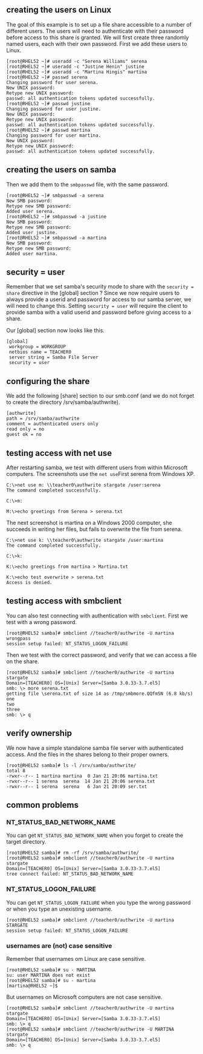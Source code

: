 ## creating the users on Linux

The goal of this example is to set up a file share accessible to a
number of different users. The users will need to authenticate with
their password before access to this share is granted. We will first
create three randomly named users, each with their own password. First
we add these users to Linux.

    [root@RHEL52 ~]# useradd -c "Serena Williams" serena
    [root@RHEL52 ~]# useradd -c "Justine Henin" justine
    [root@RHEL52 ~]# useradd -c "Martina Hingis" martina
    [root@RHEL52 ~]# passwd serena
    Changing password for user serena.
    New UNIX password: 
    Retype new UNIX password: 
    passwd: all authentication tokens updated successfully.
    [root@RHEL52 ~]# passwd justine
    Changing password for user justine.
    New UNIX password: 
    Retype new UNIX password: 
    passwd: all authentication tokens updated successfully.
    [root@RHEL52 ~]# passwd martina
    Changing password for user martina.
    New UNIX password: 
    Retype new UNIX password: 
    passwd: all authentication tokens updated successfully.
        

## creating the users on samba

Then we add them to the `smbpasswd` file, with the same
password.

    [root@RHEL52 ~]# smbpasswd -a serena
    New SMB password:
    Retype new SMB password:
    Added user serena.
    [root@RHEL52 ~]# smbpasswd -a justine
    New SMB password:
    Retype new SMB password:
    Added user justine.
    [root@RHEL52 ~]# smbpasswd -a martina
    New SMB password:
    Retype new SMB password:
    Added user martina.
            

## security = user

Remember that we set samba\'s security mode to share with the
`security = share` directive in the \[global\] section ?
Since we now require users to always provide a userid and password for
access to our samba server, we will need to change this. Setting
`security = user` will require the client to provide samba with a valid
userid and password before giving access to a share.

Our \[global\] section now looks like this.

    [global]
     workgroup = WORKGROUP
     netbios name = TEACHER0
     server string = Samba File Server
     security = user
        

## configuring the share

We add the following \[share\] section to our smb.conf (and we do not
forget to create the directory /srv/samba/authwrite).

    [authwrite]
    path = /srv/samba/authwrite
    comment = authenticated users only
    read only = no
    guest ok = no
        

## testing access with net use

After restarting samba, we test with different users from within
Microsoft computers. The screenshots use the
`net use`First serena from Windows XP.

    C:\>net use m: \\teacher0\authwrite stargate /user:serena
    The command completed successfully.

    C:\>m:

    M:\>echo greetings from Serena > serena.txt
            

The next screenshot is martina on a Windows 2000 computer, she succeeds
in writing her files, but fails to overwrite the file from serena.

    C:\>net use k: \\teacher0\authwrite stargate /user:martina
    The command completed successfully.

    C:\>k:

    K:\>echo greetings from martina > Martina.txt

    K:\>echo test overwrite > serena.txt
    Access is denied.
            

## testing access with smbclient

You can also test connecting with authentication with
`smbclient`. First we test with a wrong password.

    [root@RHEL52 samba]# smbclient //teacher0/authwrite -U martina wrongpass
    session setup failed: NT_STATUS_LOGON_FAILURE
        

Then we test with the correct password, and verify that we can access a
file on the share.

    [root@RHEL52 samba]# smbclient //teacher0/authwrite -U martina stargate
    Domain=[TEACHER0] OS=[Unix] Server=[Samba 3.0.33-3.7.el5]
    smb: \> more serena.txt 
    getting file \serena.txt of size 14 as /tmp/smbmore.QQfmSN (6.8 kb/s)
    one
    two
    three
    smb: \> q
        

## verify ownership

We now have a simple standalone samba file server with authenticated
access. And the files in the shares belong to their proper owners.

    [root@RHEL52 samba]# ls -l /srv/samba/authwrite/
    total 8
    -rwxr--r-- 1 martina martina  0 Jan 21 20:06 martina.txt
    -rwxr--r-- 1 serena  serena  14 Jan 21 20:06 serena.txt
    -rwxr--r-- 1 serena  serena   6 Jan 21 20:09 ser.txt
        

## common problems

### NT_STATUS_BAD_NETWORK_NAME

You can get `NT_STATUS_BAD_NETWORK_NAME` when you forget
to create the target directory.

    [root@RHEL52 samba]# rm -rf /srv/samba/authwrite/
    [root@RHEL52 samba]# smbclient //teacher0/authwrite -U martina stargate
    Domain=[TEACHER0] OS=[Unix] Server=[Samba 3.0.33-3.7.el5]
    tree connect failed: NT_STATUS_BAD_NETWORK_NAME
            

### NT_STATUS_LOGON_FAILURE

You can get `NT_STATUS_LOGON_FAILURE` when you type the
wrong password or when you type an unexisting username.

    [root@RHEL52 samba]# smbclient //teacher0/authwrite -U martina STARGATE
    session setup failed: NT_STATUS_LOGON_FAILURE
            

### usernames are (not) case sensitive

Remember that usernames om Linux are case sensitive.

    [root@RHEL52 samba]# su - MARTINA
    su: user MARTINA does not exist
    [root@RHEL52 samba]# su - martina
    [martina@RHEL52 ~]$ 
            

But usernames on Microsoft computers are not case sensitive.

    [root@RHEL52 samba]# smbclient //teacher0/authwrite -U martina stargate
    Domain=[TEACHER0] OS=[Unix] Server=[Samba 3.0.33-3.7.el5]
    smb: \> q
    [root@RHEL52 samba]# smbclient //teacher0/authwrite -U MARTINA stargate
    Domain=[TEACHER0] OS=[Unix] Server=[Samba 3.0.33-3.7.el5]
    smb: \> q
            


